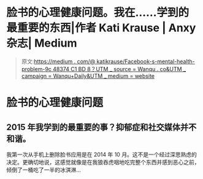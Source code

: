 # 脸书的心理健康问题。我在……学到的最重要的东西|作者 Kati Krause | Anxy 杂志| Medium

> 原文:[https://medium . com/@ katikrause/Facebook-s-mental-health-problem-9c 48374 C1 BD 8？UTM _ source = Wanqu . co&UTM _ campaign = Wanqu+Daily&UTM _ medium = website](https://medium.com/@katikrause/facebook-s-mental-health-problem-9c48374c1bd8?utm_source=wanqu.co&utm_campaign=Wanqu+Daily&utm_medium=website)

# 脸书的心理健康问题

## 2015 年我学到的最重要的事？抑郁症和社交媒体并不和谐。



我第一次从手机上删除脸书应用是在 2014 年 10 月。这不是一个经过深思熟虑的决定。更确切地说，这感觉就像是在我狼吞虎咽地吃完整个东西并感到恶心之前，倾倒了一桶吃了一半的冰淇淋…

